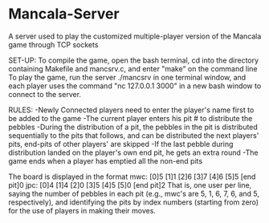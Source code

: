 # Mancala-Server
A server used to play the customized multiple-player version of the Mancala game through TCP sockets

SET-UP:
To compile the game, open the bash terminal, cd into the directory containing Makefile and mancsrv.c, and enter "make" on the command line
To play the game, run the server ./mancsrv in one terminal window, and each player uses the command "nc 127.0.0.1 3000" in a new bash window to connect to the server. 

RULES:
-Newly Connected players need to enter the player's name first to be added to the game
-The current player enters his pit # to distribute the pebbles
-During the distribution of a pit, the pebbles in the pit is distributed sequentially to the pits that follows, and can be distributed the next players' pits, end-pits of other players' are skipped
-If the last pebble during distribution landed on the player's own end pit, he gets an extra round
-The game ends when a player has emptied all the non-end pits

The board is displayed in the format 
  mwc:  [0]5 [1]1 [2]6 [3]7 [4]6 [5]5  [end pit]0
	jpc:  [0]4 [1]4 [2]0 [3]5 [4]5 [5]0  [end pit]2
That is, one user per line, saying the number of pebbles in each pit (e.g., mwc's are 5, 1, 6, 7, 6, and 5, respectively), and identifying the pits by index numbers (starting from zero) for the use of players in making their moves.
